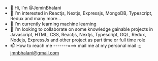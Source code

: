 - 👋 Hi, I’m @JeminBhalani
- 👀 I’m interested in Reactjs, Nextjs, Expressjs, MongoDB, Typescript, Redux and many more...
- 🌱 I’m currently learning machine learning
- 💞️ I’m looking to collaborate on some knowledge gainable projects in Javascript, HTML, CSS, Reactjs, Nextjs, Typescript, GQL, Redux, Nodejs, ExpressJs and other project as part time or full time role
- 📫 How to reach me -------===> mail me at my personal mail :-jmnbhalani@gmail.com

<!---
JeminB/JeminB is a ✨ special ✨ repository because its `README.md` (this file) appears on your GitHub profile.
You can click the Preview link to take a look at your changes.
--->
